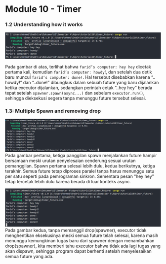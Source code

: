 # Module 10 - Timer

### 1.2 Understanding how it works

![1](images/1.png)

Pada gambar di atas, terlihat bahwa `farid’s computer: hey hey` dicetak pertama kali, kemudian `farid’s computer: howdy`!, dan setelah dua detik baru muncul `farid’s computer: done!`. Hal tersebut disebabkan karena “.. howdy!” dan “..done!” dibungkus dalam sebuah future yang baru dijalankan ketika executor dijalankan, sedangkan perintah cetak “..hey hey” berada tepat setelah `spawner.spawn(async...)` dan sebelum `executor.run()`, sehingga dieksekusi segera tanpa menunggu future tersebut selesai.

### 1.3: Multiple Spawn and removing drop


![2](images/2.png)
Pada gambar pertama, ketiga panggilan spawn menjalankan future hampir bersamaan meski urutan penyelesaian cenderung sesuai urutan pemanggilan. Spawn pertama selesai lebih dulu, kedua berikutnya, ketiga terakhir. Semua future tetap diproses paralel tanpa harus menunggu satu per satu seperti pada pemrograman sinkron. Sementara pesan “hey hey” tetap tercetak lebih dulu karena berada di luar konteks async.

![3](images/3.png)
Pada gambar kedua, tanpa memanggil drop(spawner), executor tidak menghentikan eksekusinya meski semua future telah selesai, karena masih menunggu kemungkinan tugas baru dari spawner dengan menambahkan drop(spawner), kita memberi tahu executor bahwa tidak ada lagi tugas yang akan dispawn, sehingga program dapat berhenti setelah menyelesaikan semua future yang ada.